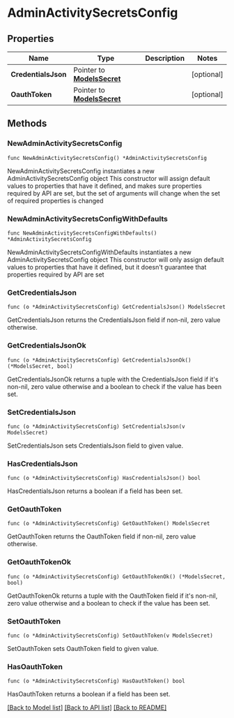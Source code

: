 # AdminActivitySecretsConfig

## Properties

Name | Type | Description | Notes
------------ | ------------- | ------------- | -------------
**CredentialsJson** | Pointer to [**ModelsSecret**](ModelsSecret.md) |  | [optional] 
**OauthToken** | Pointer to [**ModelsSecret**](ModelsSecret.md) |  | [optional] 

## Methods

### NewAdminActivitySecretsConfig

`func NewAdminActivitySecretsConfig() *AdminActivitySecretsConfig`

NewAdminActivitySecretsConfig instantiates a new AdminActivitySecretsConfig object
This constructor will assign default values to properties that have it defined,
and makes sure properties required by API are set, but the set of arguments
will change when the set of required properties is changed

### NewAdminActivitySecretsConfigWithDefaults

`func NewAdminActivitySecretsConfigWithDefaults() *AdminActivitySecretsConfig`

NewAdminActivitySecretsConfigWithDefaults instantiates a new AdminActivitySecretsConfig object
This constructor will only assign default values to properties that have it defined,
but it doesn't guarantee that properties required by API are set

### GetCredentialsJson

`func (o *AdminActivitySecretsConfig) GetCredentialsJson() ModelsSecret`

GetCredentialsJson returns the CredentialsJson field if non-nil, zero value otherwise.

### GetCredentialsJsonOk

`func (o *AdminActivitySecretsConfig) GetCredentialsJsonOk() (*ModelsSecret, bool)`

GetCredentialsJsonOk returns a tuple with the CredentialsJson field if it's non-nil, zero value otherwise
and a boolean to check if the value has been set.

### SetCredentialsJson

`func (o *AdminActivitySecretsConfig) SetCredentialsJson(v ModelsSecret)`

SetCredentialsJson sets CredentialsJson field to given value.

### HasCredentialsJson

`func (o *AdminActivitySecretsConfig) HasCredentialsJson() bool`

HasCredentialsJson returns a boolean if a field has been set.

### GetOauthToken

`func (o *AdminActivitySecretsConfig) GetOauthToken() ModelsSecret`

GetOauthToken returns the OauthToken field if non-nil, zero value otherwise.

### GetOauthTokenOk

`func (o *AdminActivitySecretsConfig) GetOauthTokenOk() (*ModelsSecret, bool)`

GetOauthTokenOk returns a tuple with the OauthToken field if it's non-nil, zero value otherwise
and a boolean to check if the value has been set.

### SetOauthToken

`func (o *AdminActivitySecretsConfig) SetOauthToken(v ModelsSecret)`

SetOauthToken sets OauthToken field to given value.

### HasOauthToken

`func (o *AdminActivitySecretsConfig) HasOauthToken() bool`

HasOauthToken returns a boolean if a field has been set.


[[Back to Model list]](../README.md#documentation-for-models) [[Back to API list]](../README.md#documentation-for-api-endpoints) [[Back to README]](../README.md)


